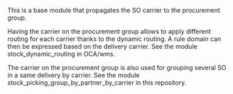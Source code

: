 This is a base module that propagates the SO carrier to the procurement
group.

Having the carrier on the procurement group allows to apply different
routing for each carrier thanks to the dynamic routing. A rule domain
can then be expressed based on the delivery carrier. See the module
stock_dynamic_routing in OCA/wms.

The carrier on the procurement group is also used for grouping several
SO in a same delivery by carrier. See the module
stock_picking_group_by_partner_by_carrier in this repository.

